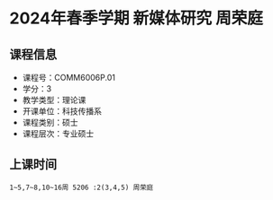 # 2024年春季学期 新媒体研究 周荣庭






## 课程信息

- 课程号：COMM6006P.01
- 学分：3
- 教学类型：理论课
- 开课单位：科技传播系
- 课程类别：硕士
- 课程层次：专业硕士

## 上课时间

```
1~5,7~8,10~16周 5206 :2(3,4,5) 周荣庭
```

